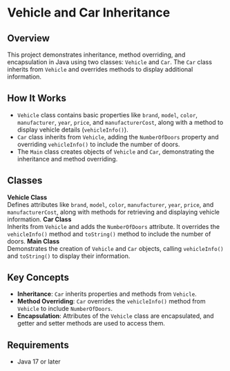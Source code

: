 # Vehicle and Car Inheritance

## Overview
This project demonstrates inheritance, method overriding, and encapsulation in Java using two classes: `Vehicle` and `Car`. The `Car` class inherits from `Vehicle` and overrides methods to display additional information.

## How It Works
- `Vehicle` class contains basic properties like `brand`, `model`, `color`, `manufacturer`, `year`, `price`, and `manufacturerCost`, along with a method to display vehicle details (`vehicleInfo()`).
- `Car` class inherits from `Vehicle`, adding the `NumberOfDoors` property and overriding `vehicleInfo()` to include the number of doors.
- The `Main` class creates objects of `Vehicle` and `Car`, demonstrating the inheritance and method overriding. 

## Classes

**Vehicle Class**  
Defines attributes like `brand`, `model`, `color`, `manufacturer`, `year`, `price`, and `manufacturerCost`, along with methods for retrieving and displaying vehicle information.
**Car Class**  
Inherits from `Vehicle` and adds the `NumberOfDoors` attribute. It overrides the `vehicleInfo()` method and `toString()` method to include the number of doors.
**Main Class**  
Demonstrates the creation of `Vehicle` and `Car` objects, calling `vehicleInfo()` and `toString()` to display their information.

## Key Concepts
- **Inheritance**: `Car` inherits properties and methods from `Vehicle`.
- **Method Overriding**: `Car` overrides the `vehicleInfo()` method from `Vehicle` to include `NumberOfDoors`.
- **Encapsulation**: Attributes of the `Vehicle` class are encapsulated, and getter and setter methods are used to access them.

## Requirements
- Java 17 or later
